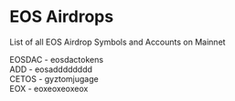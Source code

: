 # EOS Airdrops
List of all EOS Airdrop Symbols and Accounts on Mainnet

EOSDAC - eosdactokens  
ADD - eosadddddddd  
CETOS -  gyztomjugage  
EOX - eoxeoxeoxeox
